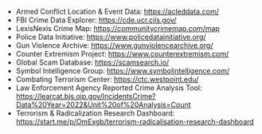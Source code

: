 - Armed Conflict Location & Event Data: https://acleddata.com/
- FBI Crime Data Explorer: https://cde.ucr.cjis.gov/
- LexisNexis Crime Map: https://communitycrimemap.com/map
- Police Data Initiative: https://www.policedatainitiative.org/
- Gun Violence Archive: https://www.gunviolencearchive.org/
- Counter Extremism Project: https://www.counterextremism.com/
- Global Scam Database: https://scamsearch.io/
- Symbol Intelligence Group: https://www.symbolintelligence.com/
- Combating Terrorism Center: https://ctc.westpoint.edu/
- Law Enforcement Agency Reported Crime Analysis Tool: https://learcat.bjs.ojp.gov/IncidentsCrime?Data%20Year=2022&Unit%20of%20Analysis=Count
- Terrorism & Radicalization Research Dashboard: https://start.me/p/OmExgb/terrorism-radicalisation-research-dashboard 
